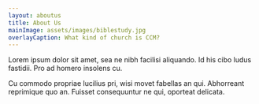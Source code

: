 ```yaml
---
layout: aboutus
title: About Us
mainImage: assets/images/biblestudy.jpg
overlayCaption: What kind of church is CCM?
---
```

Lorem ipsum dolor sit amet, sea ne nibh facilisi aliquando. Id his cibo ludus fastidii. Pro ad homero insolens cu.

Cu commodo propriae lucilius pri, wisi movet fabellas an qui. Abhorreant reprimique quo an. Fuisset consequuntur ne qui, oporteat delicata.

